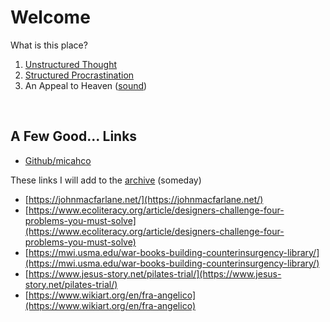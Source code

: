 # Welcome

What is this place?

1. [Unstructured Thought](archive.html)
2. [Structured Procrastination](http://www.structuredprocrastination.com/)
3. An Appeal to Heaven ([sound](audio/battlehymnsolo.mp3))

<br>

## A Few Good... Links

* [Github/micahco](https://github.com/micahco)

These links I will add to the [archive](archive.html) (someday)

* [https://johnmacfarlane.net/](https://johnmacfarlane.net/)
* [https://www.ecoliteracy.org/article/designers-challenge-four-problems-you-must-solve](https://www.ecoliteracy.org/article/designers-challenge-four-problems-you-must-solve)
* [https://mwi.usma.edu/war-books-building-counterinsurgency-library/](https://mwi.usma.edu/war-books-building-counterinsurgency-library/)
* [https://www.jesus-story.net/pilates-trial/](https://www.jesus-story.net/pilates-trial/)
* [https://www.wikiart.org/en/fra-angelico](https://www.wikiart.org/en/fra-angelico)